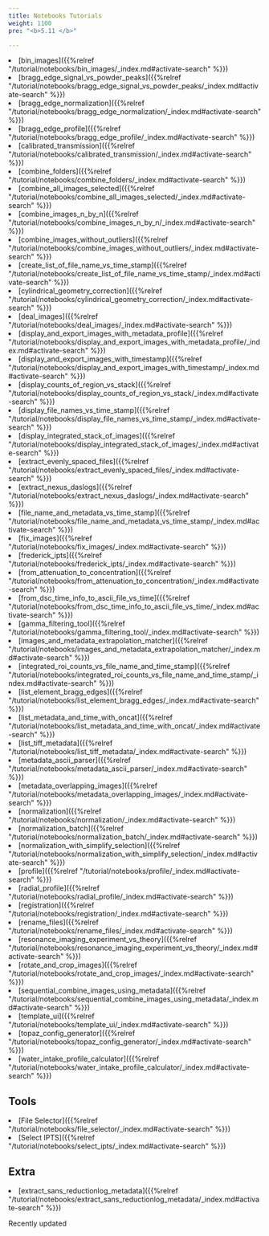 ```yaml
---
title: Notebooks Tutorials
weight: 1100
pre: "<b>5.11 </b>"

---
```


<li>[bin_images]({{%relref "/tutorial/notebooks/bin_images/_index.md#activate-search" %}}) <i class='fa fa-battery-full'></i> </li>
<li>[bragg_edge_signal_vs_powder_peaks]({{%relref "/tutorial/notebooks/bragg_edge_signal_vs_powder_peaks/_index.md#activate-search" %}}) <i class='fa fa-battery-full'></i></li>
<li>[bragg_edge_normalization]({{%relref "/tutorial/notebooks/bragg_edge_normalization/_index.md#activate-search" %}}) <i class='fa fa-battery-full'></i> <i class='fa fa-bell'></i></li>
<li>[bragg_edge_profile]({{%relref "/tutorial/notebooks/bragg_edge_profile/_index.md#activate-search" %}}) <i class='fa fa-battery-full'></i> <i class='fa fa-bell'></i></li>
<li>[calibrated_transmission]({{%relref "/tutorial/notebooks/calibrated_transmission/_index.md#activate-search" %}}) <i class='fa fa-battery-full'></i></li>
<li>[combine_folders]({{%relref "/tutorial/notebooks/combine_folders/_index.md#activate-search" %}}) <i class='fa fa-battery-full'></i> </li>
<li>[combine_all_images_selected]({{%relref "/tutorial/notebooks/combine_all_images_selected/_index.md#activate-search" %}}) <i class='fa fa-battery-full'></i> </li>
<li>[combine_images_n_by_n]({{%relref "/tutorial/notebooks/combine_images_n_by_n/_index.md#activate-search" %}}) <i class='fa fa-battery-full'></i></li>
<li>[combine_images_without_outliers]({{%relref "/tutorial/notebooks/combine_images_without_outliers/_index.md#activate-search" %}}) <i class='fa fa-battery-full'></i> <i class='fa fa-bell'></i></li>
<li>[create_list_of_file_name_vs_time_stamp]({{%relref "/tutorial/notebooks/create_list_of_file_name_vs_time_stamp/_index.md#activate-search" %}}) <i class='fa fa-battery-full'></i></li>
<li>[cylindrical_geometry_correction]({{%relref "/tutorial/notebooks/cylindrical_geometry_correction/_index.md#activate-search" %}}) <i class='fa fa-battery-empty'></i></li>
<li>[deal_images]({{%relref "/tutorial/notebooks/deal_images/_index.md#activate-search" %}}) <i class='fa fa-battery-full'></i> </li>
<li>[display_and_export_images_with_metadata_profile]({{%relref "/tutorial/notebooks/display_and_export_images_with_metadata_profile/_index.md#activate-search" %}}) <i class='fa fa-battery-empty'></i></li>
<li>[display_and_export_images_with_timestamp]({{%relref "/tutorial/notebooks/display_and_export_images_with_timestamp/_index.md#activate-search" %}}) <i class='fa fa-battery-empty'></i></li>
<li>[display_counts_of_region_vs_stack]({{%relref "/tutorial/notebooks/display_counts_of_region_vs_stack/_index.md#activate-search" %}}) <i class='fa fa-battery-2'></i> </li>
<li>[display_file_names_vs_time_stamp]({{%relref "/tutorial/notebooks/display_file_names_vs_time_stamp/_index.md#activate-search" %}}) <i class='fa fa-battery-full'></i> </li>
<li>[display_integrated_stack_of_images]({{%relref "/tutorial/notebooks/display_integrated_stack_of_images/_index.md#activate-search" %}}) <i class='fa fa-battery-full'></i> </li>
<li>[extract_evenly_spaced_files]({{%relref "/tutorial/notebooks/extract_evenly_spaced_files/_index.md#activate-search" %}}) <i class='fa fa-battery-full'></i> </li>
<li>[extract_nexus_daslogs]({{%relref "/tutorial/notebooks/extract_nexus_daslogs/_index.md#activate-search" %}}) <i class='fa fa-battery-full'></i> <i class='fa fa-bell'></i> </li>
<li>[file_name_and_metadata_vs_time_stamp]({{%relref "/tutorial/notebooks/file_name_and_metadata_vs_time_stamp/_index.md#activate-search" %}}) <i class='fa fa-battery-empty'></i></li>
<li>[fix_images]({{%relref "/tutorial/notebooks/fix_images/_index.md#activate-search" %}}) <i class='fa fa-battery-full'></i> </li>
<li>[frederick_ipts]({{%relref "/tutorial/notebooks/frederick_ipts/_index.md#activate-search" %}}) <i class='fa fa-battery-3'></i></li>
<li>[from_attenuation_to_concentration]({{%relref "/tutorial/notebooks/from_attenuation_to_concentration/_index.md#activate-search" %}}) <i class='fa fa-battery-full'></i></li>
<li>[from_dsc_time_info_to_ascii_file_vs_time]({{%relref "/tutorial/notebooks/from_dsc_time_info_to_ascii_file_vs_time/_index.md#activate-search" %}}) <i class='fa fa-battery-full'></i></li>
<li>[gamma_filtering_tool]({{%relref "/tutorial/notebooks/gamma_filtering_tool/_index.md#activate-search" %}}) <i class='fa fa-battery-full'></i> </li>
<li>[images_and_metadata_extrapolation_matcher]({{%relref "/tutorial/notebooks/images_and_metadata_extrapolation_matcher/_index.md#activate-search" %}}) <i class='fa fa-battery-full'></i> </li>
<li>[integrated_roi_counts_vs_file_name_and_time_stamp]({{%relref "/tutorial/notebooks/integrated_roi_counts_vs_file_name_and_time_stamp/_index.md#activate-search" %}}) <i class='fa fa-battery-full'></i></li>
<li>[list_element_bragg_edges]({{%relref "/tutorial/notebooks/list_element_bragg_edges/_index.md#activate-search" %}}) <i class='fa fa-battery-full'></i></li>
<li>[list_metadata_and_time_with_oncat]({{%relref "/tutorial/notebooks/list_metadata_and_time_with_oncat/_index.md#activate-search" %}}) <i class='fa fa-battery-full'></i> </li>
<li>[list_tiff_metadata]({{%relref "/tutorial/notebooks/list_tiff_metadata/_index.md#activate-search" %}}) <i class='fa fa-battery-full'></i></li>
<li>[metadata_ascii_parser]({{%relref "/tutorial/notebooks/metadata_ascii_parser/_index.md#activate-search" %}}) <i class='fa fa-battery-full'> </i> </li>
<li>[metadata_overlapping_images]({{%relref "/tutorial/notebooks/metadata_overlapping_images/_index.md#activate-search" %}}) <i class='fa fa-battery-full'></i> </li>
<li>[normalization]({{%relref "/tutorial/notebooks/normalization/_index.md#activate-search" %}}) <i class='fa fa-battery-full'></i> </li>
<li>[normalization_batch]({{%relref "/tutorial/notebooks/normalization_batch/_index.md#activate-search" %}}) <i class='fa fa-battery-full'></i> </li>
<li>[normalization_with_simplify_selection]({{%relref "/tutorial/notebooks/normalization_with_simplify_selection/_index.md#activate-search" %}}) <i class='fa fa-battery-full'></i> <i class='fa fa-bell'></i></li>
<li>[profile]({{%relref "/tutorial/notebooks/profile/_index.md#activate-search" %}}) <i class='fa fa-battery-full'></i></li>
<li>[radial_profile]({{%relref "/tutorial/notebooks/radial_profile/_index.md#activate-search" %}}) <i class='fa fa-battery-full'></i> </li>
<li>[registration]({{%relref "/tutorial/notebooks/registration/_index.md#activate-search" %}}) <i class='fa fa-battery-full'></i></li>
<li>[rename_files]({{%relref "/tutorial/notebooks/rename_files/_index.md#activate-search" %}}) <i class='fa fa-battery-full'></i></li>
<li>[resonance_imaging_experiment_vs_theory]({{%relref "/tutorial/notebooks/resonance_imaging_experiment_vs_theory/_index.md#activate-search" %}}) <i class='fa fa-battery-empty'></i></li>
<li>[rotate_and_crop_images]({{%relref "/tutorial/notebooks/rotate_and_crop_images/_index.md#activate-search" %}}) <i class='fa fa-battery-full'></i> </li>
<li>[sequential_combine_images_using_metadata]({{%relref "/tutorial/notebooks/sequential_combine_images_using_metadata/_index.md#activate-search" %}}) <i class='fa fa-battery-full'></i></li>
<li>[template_ui]({{%relref "/tutorial/notebooks/template_ui/_index.md#activate-search" %}}) <i class='fa fa-battery-full'></i> </li>
<li>[topaz_config_generator]({{%relref "/tutorial/notebooks/topaz_config_generator/_index.md#activate-search" %}}) <i class='fa fa-battery-full'></i></li>
<li>[water_intake_profile_calculator]({{%relref "/tutorial/notebooks/water_intake_profile_calculator/_index.md#activate-search" %}}) <i class='fa fa-battery-full'></i></li>

## Tools

<li>[File Selector]({{%relref "/tutorial/notebooks/file_selector/_index.md#activate-search" %}}) <i class='fa fa-battery-full'></i></li>
<li>[Select IPTS]({{%relref "/tutorial/notebooks/select_ipts/_index.md#activate-search" %}}) <i class='fa fa-battery-full'></i></li>

## Extra

<li>[extract_sans_reductionlog_metadata]({{%relref "/tutorial/notebooks/extract_sans_reductionlog_metadata/_index.md#activate-search" %}}) <i class='fa fa-battery-full'></i> <i class='fa fa-bell'></i></li>


<i class='fa fa-bell'></i> Recently updated